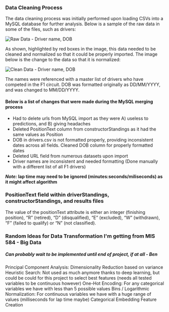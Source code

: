 ### Data Cleaning Process
The data cleaning process was initially performed upon loading CSVs into a MySQL database for further analysis. Below is a sample of the raw data in some of the files, such as drivers:

![Raw Data - Driver name, DOB](https://github.com/PurplelinkPL/MIS-545-Project/blob/master/images/raw-data.PNG)

As shown, highlighted by red boxes in the image, this data needed to be cleaned and normalized so that it could be properly imported. The image below is the change to the data so that it is normalized:

![Clean Data - Driver name, DOB](https://github.com/PurplelinkPL/MIS-545-Project/blob/master/images/clean-data.PNG)

The names were referenced with a master list of drivers who have competed in the F1 circuit. DOB was formatted originally as DD/MM/YYYY, and was changed to MM/DD/YYYY.

#### **Below is a list of changes that were made during the MySQL merging process**

* Had to delete urls from MySQL import as they were A) useless to predictions, and B) giving headaches
* Deleted PositionText column from constructorStandings as it had the same values as Position
* DOB in drivers.csv is not formatted properly, providing inconsistent dates across all fields. Cleaned DOB column for properly formatted dates
* Deleted URL field from numerous datasets upon import
* Driver names are inconsistent and needed formatting (Done manually with a different list of all F1 drivers)

**_Note:_ lap time may need to be ignored (minutes:seconds/miliseconds) as it might affect algorithm**

### PositionText field within driverStandings, constructorStandings, and results files
The value of the positionText attribute is either an integer (finishing position), “R” (retired), “D” (disqualified), “E” (excluded), “W” (withdrawn), “F” (failed to qualify) or “N” (not classified).

### Random Ideas for Data Transformation I'm getting from MIS 584 - Big Data
##### Can probably wait to be implemented until end of project, if at all - Ben
Principal Component Analysis: Dimensionality Reduction based on variance 
Heuristic Search: Not used as much anymore thanks to deep learning, but could be could for this project to select best features (needs all tested variables to be continuous however)
One-Hot Encoding: For any categorical variables we have with less than 5 possible values
Bins / Logarithmic Normalization: For continuous variables we have with a huge range of values (milliseconds for lap time maybe)
Categorical Embedding
Feature Creation 

